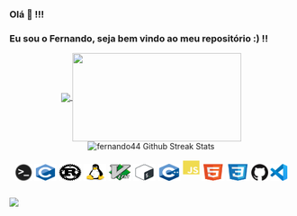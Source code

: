   ### Olá 👋 !!!
  ### Eu sou o Fernando, seja bem vindo ao meu repositório :) !!
  <div align="center">
    <a href="https://github.com/fernando44">
    <img align="center" src="https://github-readme-stats.vercel.app/api?username=fernando44&count_private=true&show_icons=true&theme=chartreuse-dark" 
         width="400" />
    </a>
    <a href="https://github.com/fernando44">
    <img align="center" src="https://github-readme-stats.vercel.app/api/top-langs/?username=fernando44&layout=compact&theme=chartreuse-dark&langs_count=8"width="300"height="157" />
  </a>
     <img alt="fernando44 Github Streak Stats" src="http://github-readme-streak-stats.herokuapp.com/?user=fernando44&theme=chartreuse-dark" />
  </div>
   
 <div style="display: inline_block" align="center"><br>
   <img align="center" alt="fernando44-terminal" height="30" width="30px" src="https://raw.githubusercontent.com/github/explore/80688e429a7d4ef2fca1e82350fe8e3517d3494d/topics/terminal/terminal.png" />
  <img align="center" alt="fernando44-c" height="30" width="40" src="https://raw.githubusercontent.com/devicons/devicon/master/icons/c/c-original.svg">
  <img align="center" alt="fernando44-rust" height="30" width="40" src="https://raw.githubusercontent.com/devicons/devicon/master/icons/rust/rust-plain.svg">
  <img align="center" alt="fernando44-linux" height="30" width="40" src="https://raw.githubusercontent.com/devicons/devicon/master/icons/linux/linux-original.svg">
  <img align="center" alt="fernando44-vim" height="30" width="40" src="https://raw.githubusercontent.com/devicons/devicon/master/icons/vim/vim-original.svg"> 
  <img align="center" alt="fernando44-bash" height="30" width="40" src="https://raw.githubusercontent.com/devicons/devicon/master/icons/bash/bash-original.svg">
  <img align="center" alt="fernando44-cpp" height="30" width="40" src="https://raw.githubusercontent.com/devicons/devicon/master/icons/cplusplus/cplusplus-original.svg">
  <img aling="center" alt="fernando44-JS" height="25" width="30" src="https://raw.githubusercontent.com/devicons/devicon/master/icons/javascript/javascript-plain.svg"/>
   <img align="center" alt="fernando44-HTML" height="30" width="40" src="https://raw.githubusercontent.com/devicons/devicon/master/icons/html5/html5-original.svg">
  <img align="center" alt="fernando44-CSS" height="30" width="40" src="https://raw.githubusercontent.com/devicons/devicon/master/icons/css3/css3-original.svg">
   <img align="center" alt="fernando44-GitHub" height="30" width="30" src="https://raw.githubusercontent.com/github/explore/78df643247d429f6cc873026c0622819ad797942/topics/github/github.png" />
   <img align="center" alt="fernando44-VisualStudioCode" height="30" width="30" src="https://raw.githubusercontent.com/github/explore/80688e429a7d4ef2fca1e82350fe8e3517d3494d/topics/visual-studio-code/visual-studio-code.png" />

</div> 
  
  ##
  
  <div>
      <a href="https://www.linkedin.com/in/fernando-chiareli-ferreira-4aa09a1b1/" target="_blank"><img src="https://img.shields.io/badge/-LinkedIn-%230077B5?style=for-the-badge&logo=linkedin&logoColor=white" target="_blank"></a> 
      
     
  </div>
  
